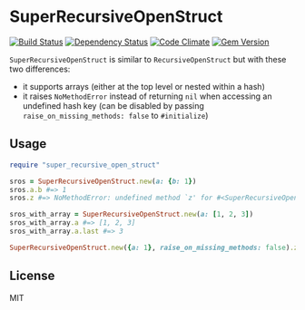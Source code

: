 # SuperRecursiveOpenStruct

[![Build Status](https://travis-ci.org/infertux/super_recursive_open_struct.svg)](https://travis-ci.org/infertux/super_recursive_open_struct)
[![Dependency Status](http://img.shields.io/gemnasium/infertux/super_recursive_open_struct.svg)](https://gemnasium.com/infertux/super_recursive_open_struct)
[![Code Climate](http://img.shields.io/codeclimate/github/infertux/super_recursive_open_struct.svg)](https://codeclimate.com/github/infertux/super_recursive_open_struct)
[![Gem Version](http://img.shields.io/gem/v/super_recursive_open_struct.svg)](https://rubygems.org/gems/super_recursive_open_struct)

`SuperRecursiveOpenStruct` is similar to `RecursiveOpenStruct` but with these two differences:

- it supports arrays (either at the top level or nested within a hash)
- it raises `NoMethodError` instead of returning `nil` when accessing an undefined hash key (can be disabled by passing `raise_on_missing_methods: false` to `#initialize`)

## Usage

```ruby
require "super_recursive_open_struct"

sros = SuperRecursiveOpenStruct.new(a: {b: 1})
sros.a.b #=> 1
sros.z #=> NoMethodError: undefined method `z' for #<SuperRecursiveOpenStruct:0x489e1e0 a={:b=>1}>

sros_with_array = SuperRecursiveOpenStruct.new(a: [1, 2, 3])
sros_with_array.a #=> [1, 2, 3]
sros_with_array.a.last #=> 3

SuperRecursiveOpenStruct.new({a: 1}, raise_on_missing_methods: false).z #=> nil
```

## License

MIT

